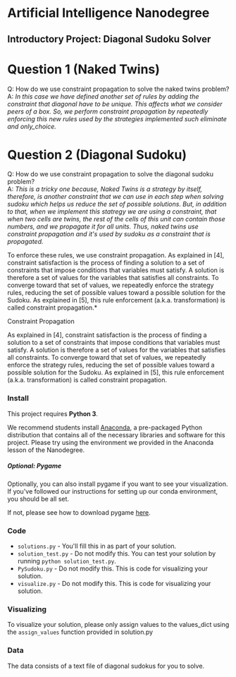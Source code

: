 # Artificial Intelligence Nanodegree
## Introductory Project: Diagonal Sudoku Solver

# Question 1 (Naked Twins)
Q: How do we use constraint propagation to solve the naked twins problem?  
A: *In this case we have defined another set of rules by adding the constraint that diagonal have to be unique. This affects what we consider peers of a box. So, we perform constraint propagation by repeatedly enforcing this new rules used by the strategies implemented such eliminate and only_choice.*

# Question 2 (Diagonal Sudoku)
Q: How do we use constraint propagation to solve the diagonal sudoku problem?  
A: *This is a tricky one because, Naked Twins is a strategy by itself, therefore, is another constraint that we can use in each step when solving sudoku which helps us reduce the set of possible solutions. But, in addition to that, when we implement this statregy we are using a constraint, that when two cells are twins, the rest of the cells of this unit can contain those numbers, and we propagate it for all units. Thus, naked twins use constraint propagation and it's used by sudoku as a constraint that is propagated.*

To enforce these rules, we use constraint propagation. As explained in [4], constraint satisfaction is the process of finding a solution to a set of constraints that impose conditions that variables must satisfy. A solution is therefore a set of values for the variables that satisfies all constraints. To converge toward that set of values, we repeatedly enforce the strategy rules, reducing the set of possible values toward a possible solution for the Sudoku. As explained in [5], this rule enforcement (a.k.a. transformation) is called constraint propagation.*

Constraint Propagation

As explained in [4], constraint satisfaction is the process of finding a solution to a set of 
constraints that impose conditions that variables must satisfy. 
A solution is therefore a set of values for the variables that satisfies all constraints. 
To converge toward that set of values, we repeatedly enforce the strategy rules, 
reducing the set of possible values toward a possible solution for the Sudoku. 
As explained in [5], this rule enforcement (a.k.a. transformation) 
is called constraint propagation.
   
   
### Install

This project requires **Python 3**.

We recommend students install [Anaconda](https://www.continuum.io/downloads), a pre-packaged Python distribution that contains all of the necessary libraries and software for this project. 
Please try using the environment we provided in the Anaconda lesson of the Nanodegree.

##### Optional: Pygame

Optionally, you can also install pygame if you want to see your visualization. If you've followed our instructions for setting up our conda environment, you should be all set.

If not, please see how to download pygame [here](http://www.pygame.org/download.shtml).

### Code

* `solutions.py` - You'll fill this in as part of your solution.
* `solution_test.py` - Do not modify this. You can test your solution by running `python solution_test.py`.
* `PySudoku.py` - Do not modify this. This is code for visualizing your solution.
* `visualize.py` - Do not modify this. This is code for visualizing your solution.

### Visualizing

To visualize your solution, please only assign values to the values_dict using the ```assign_values``` function provided in solution.py

### Data

The data consists of a text file of diagonal sudokus for you to solve.
